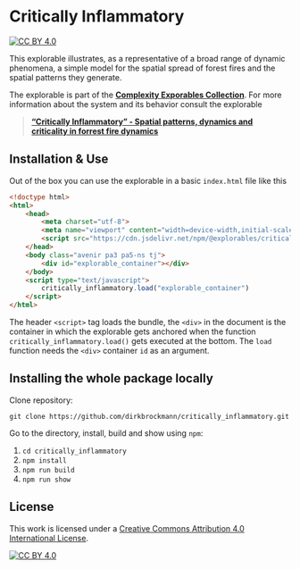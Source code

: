 [cc-by]: http://creativecommons.org/licenses/by/4.0/
[cc-by-image]: https://i.creativecommons.org/l/by/4.0/88x31.png
[cc-by-shield]: https://img.shields.io/badge/License-CC%20BY%204.0-lightgrey.svg

# Critically Inflammatory

[![CC BY 4.0][cc-by-shield]][cc-by]

This explorable illustrates, as a representative of a broad range of dynamic phenomena, a simple model for the spatial spread of forest fires and the spatial patterns they generate.

The explorable is part of the [**Complexity Exporables Collection**](https://www.complexity-explorables.org). For more information about the system and its behavior consult the explorable
> [**“Critically Inflammatory” - Spatial patterns, dynamics and criticality in forrest fire dynamics**](https://www.complexity-explorables.org/explorables/critically-inflammatory/)

## Installation & Use

Out of the box you can use the explorable in a basic `index.html` file like this

```html
<!doctype html>
<html>
	<head>
		<meta charset="utf-8">
		<meta name="viewport" content="width=device-width,initial-scale=1">
		<script src="https://cdn.jsdelivr.net/npm/@explorables/critically_inflammatory"></script>
	</head>
	<body class="avenir pa3 pa5-ns tj">
	    <div id="explorable_container"></div>
	</body>
	<script type="text/javascript">
		critically_inflammatory.load("explorable_container")
	</script>
</html>
```
The header `<script>` tag loads the bundle, the `<div>` in the document is the container in which the explorable gets anchored when the function `critically_inflammatory.load()` gets executed at the bottom. The `load` function needs the `<div>` container `id` as an argument.

## Installing the whole package locally

Clone repository:

```shell
git clone https://github.com/dirkbrockmann/critically_inflammatory.git
```


Go to the directory, install, build and show using `npm`:

1. `cd critically_inflammatory`
2. `npm install`
3. `npm run build`
4. `npm run show`

## License

This work is licensed under a
[Creative Commons Attribution 4.0 International License][cc-by].

[![CC BY 4.0][cc-by-image]][cc-by]


